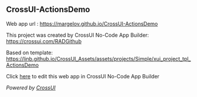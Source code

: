 ## CrossUI-ActionsDemo
Web app url : https://margelov.github.io/CrossUI-ActionsDemo

This project was created by CrossUI No-Code App Builder: https://crossui.com/RADGithub

Based on template: https://linb.github.io/CrossUI_Assets/assets/projects/Simple/xui_project_tpl_ActionsDemo

Click [here](https://crossui.com/RADGithub/#!from=github&owner=margelov&repo=CrossUI-ActionsDemo) to edit this web app in CrossUI No-Code App Builder

<i>Powered by [CrossUI](https://crossui.com)</i>
